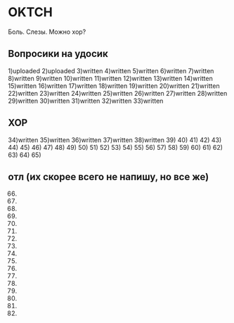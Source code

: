 # OKTCH
Боль. Слезы. Можно хор?
## Вопросики на удосик
1)uploaded
2)uploaded
3)written
4)written
5)written
6)written
7)written
8)written
9)written
10)written
11)written
12)written
13)written
14)written
15)written
16)written
17)written
18)written
19)written
20)written
21)written
22)written
23)written
24)written
25)written
26)written
27)written
28)written
29)written
30)written
31)written
32)written
33)written
## ХОР
34)written
35)written
36)written
37)written
38)written
39)
40)
41)
42)
43)
44)
45)
46)
47)
48)
49)
50)
51)
52)
53)
54)
55)
56)
57)
58)
59)
60)
61)
62)
63)
64)
65)
## отл (их скорее всего не напишу, но все же)
66)
67)
68)
69)
70)
71)
72)
73)
74)
75)
76)
77)
78)
79)
80)
81)
82)
